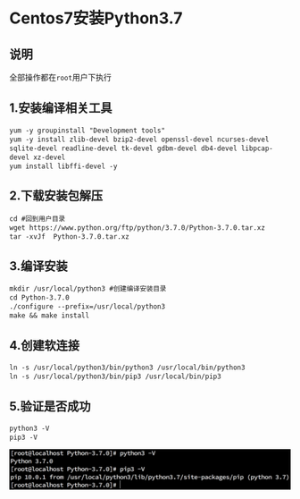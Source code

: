 # Centos7安装Python3.7

## 说明

全部操作都在`root`用户下执行

## 1.安装编译相关工具

```shell
yum -y groupinstall "Development tools"
yum -y install zlib-devel bzip2-devel openssl-devel ncurses-devel sqlite-devel readline-devel tk-devel gdbm-devel db4-devel libpcap-devel xz-devel
yum install libffi-devel -y
```

## 2.下载安装包解压

```shell
cd #回到用户目录
wget https://www.python.org/ftp/python/3.7.0/Python-3.7.0.tar.xz
tar -xvJf  Python-3.7.0.tar.xz
```

## 3.编译安装

```shell
mkdir /usr/local/python3 #创建编译安装目录
cd Python-3.7.0
./configure --prefix=/usr/local/python3
make && make install
```

## 4.创建软连接

```shell
ln -s /usr/local/python3/bin/python3 /usr/local/bin/python3
ln -s /usr/local/python3/bin/pip3 /usr/local/bin/pip3
```

## 5.验证是否成功

```shell
python3 -V
pip3 -V
```

![img](../../static/img/1489234-20180924085132244-1520682406.png)